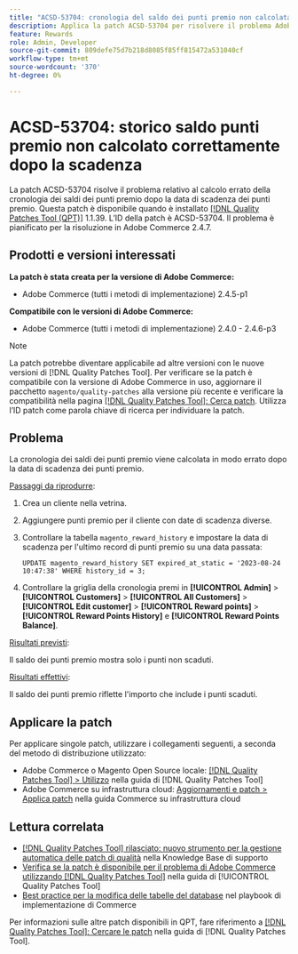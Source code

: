 ```yaml
---
title: "ACSD-53704: cronologia del saldo dei punti premio non calcolata correttamente dopo la scadenza"
description: Applica la patch ACSD-53704 per risolvere il problema Adobe Commerce per cui la cronologia dei saldi dei punti premio viene calcolata in modo errato dopo la data di scadenza dei punti premio.
feature: Rewards
role: Admin, Developer
source-git-commit: 809defe75d7b218d8085f85ff815472a531040cf
workflow-type: tm+mt
source-wordcount: '370'
ht-degree: 0%

---
```


# ACSD-53704: storico saldo punti premio non calcolato correttamente dopo la scadenza

La patch ACSD-53704 risolve il problema relativo al calcolo errato della cronologia dei saldi dei punti premio dopo la data di scadenza dei punti premio. Questa patch è disponibile quando è installato [[!DNL Quality Patches Tool (QPT)]](https://experienceleague.adobe.com/en/docs/commerce-knowledge-base/kb/announcements/commerce-announcements/magento-quality-patches-released-new-tool-to-self-serve-quality-patches) 1.1.39. L’ID della patch è ACSD-53704. Il problema è pianificato per la risoluzione in Adobe Commerce 2.4.7.

## Prodotti e versioni interessati

**La patch è stata creata per la versione di Adobe Commerce:**

* Adobe Commerce (tutti i metodi di implementazione) 2.4.5-p1

**Compatibile con le versioni di Adobe Commerce:**

* Adobe Commerce (tutti i metodi di implementazione) 2.4.0 - 2.4.6-p3

>[!NOTE]
>
>La patch potrebbe diventare applicabile ad altre versioni con le nuove versioni di [!DNL Quality Patches Tool]. Per verificare se la patch è compatibile con la versione di Adobe Commerce in uso, aggiornare il pacchetto `magento/quality-patches` alla versione più recente e verificare la compatibilità nella pagina [[!DNL Quality Patches Tool]: Cerca patch](https://experienceleague.adobe.com/tools/commerce-quality-patches/index.html). Utilizza l’ID patch come parola chiave di ricerca per individuare la patch.

## Problema

La cronologia dei saldi dei punti premio viene calcolata in modo errato dopo la data di scadenza dei punti premio.

<u>Passaggi da riprodurre</u>:

1. Crea un cliente nella vetrina.
1. Aggiungere punti premio per il cliente con date di scadenza diverse.
1. Controllare la tabella `magento_reward_history` e impostare la data di scadenza per l&#39;ultimo record di punti premio su una data passata:

   ```
   UPDATE magento_reward_history SET expired_at_static = '2023-08-24 10:47:38' WHERE history_id = 3;
   ```

1. Controllare la griglia della cronologia premi in **[!UICONTROL Admin]** > **[!UICONTROL Customers]** > **[!UICONTROL All Customers]** > **[!UICONTROL Edit customer]** > **[!UICONTROL Reward points]** > **[!UICONTROL Reward Points History]** e **[!UICONTROL Reward Points Balance]**.

<u>Risultati previsti</u>:

Il saldo dei punti premio mostra solo i punti non scaduti.

<u>Risultati effettivi</u>:

Il saldo dei punti premio riflette l&#39;importo che include i punti scaduti.

## Applicare la patch

Per applicare singole patch, utilizzare i collegamenti seguenti, a seconda del metodo di distribuzione utilizzato:

* Adobe Commerce o Magento Open Source locale: [[!DNL Quality Patches Tool] > Utilizzo](/help/tools/quality-patches-tool/usage.md) nella guida di [!DNL Quality Patches Tool]
* Adobe Commerce su infrastruttura cloud: [Aggiornamenti e patch > Applica patch](https://experienceleague.adobe.com/docs/commerce-cloud-service/user-guide/develop/upgrade/apply-patches.html) nella guida Commerce su infrastruttura cloud

## Lettura correlata

* [[!DNL Quality Patches Tool] rilasciato: nuovo strumento per la gestione automatica delle patch di qualità](https://experienceleague.adobe.com/en/docs/commerce-knowledge-base/kb/announcements/commerce-announcements/magento-quality-patches-released-new-tool-to-self-serve-quality-patches) nella Knowledge Base di supporto
* [Verifica se la patch è disponibile per il problema di Adobe Commerce utilizzando  [!DNL Quality Patches Tool]](/help/tools/quality-patches-tool/patches-available-in-qpt/check-patch-for-magento-issue-with-magento-quality-patches.md) nella guida di [!UICONTROL Quality Patches Tool]
* [Best practice per la modifica delle tabelle del database](https://experienceleague.adobe.com/en/docs/commerce-operations/implementation-playbook/best-practices/development/modifying-core-and-third-party-tables#why-adobe-recommends-avoiding-modifications) nel playbook di implementazione di Commerce

Per informazioni sulle altre patch disponibili in QPT, fare riferimento a [[!DNL Quality Patches Tool]: Cercare le patch](https://experienceleague.adobe.com/tools/commerce-quality-patches/index.html) nella guida di [!DNL Quality Patches Tool].
